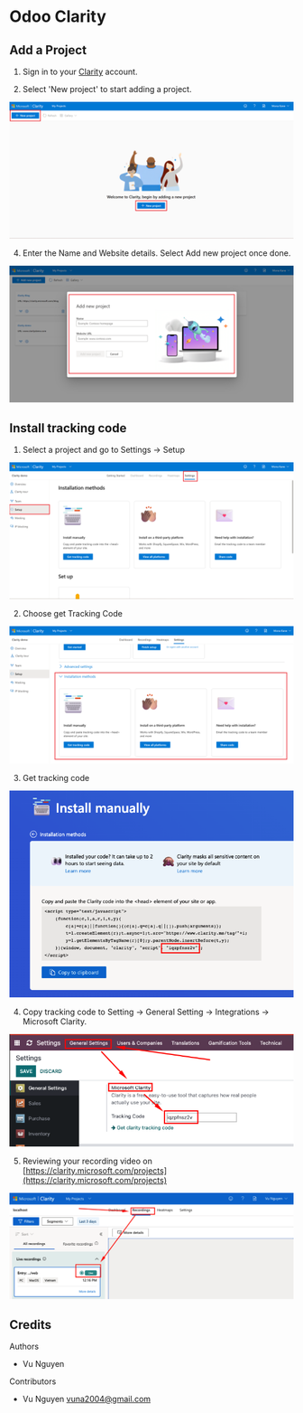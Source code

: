 # Odoo Clarity

## Add a Project

1. Sign in to your [Clarity](https://clarity.microsoft.com/) account.

2. Select 'New project' to start adding a project.

  ![add-project-step-1](./static/description/add-project-step-1.png)

4. Enter the Name and Website details. Select Add new project once done.

  ![add-project-step-2](./static/description/add-project-step-2.png)

## Install tracking code

1. Select a project and go to Settings -> Setup

  ![setup-step-1](./static/description/setup-step-1.png)

2. Choose get Tracking Code

  ![setup-step-2](./static/description/setup-step-2.png)

3. Get tracking code

  ![setup-step-3](./static/description/setup-step-3.png)

4. Copy tracking code to Setting -> General Setting -> Integrations -> Microsoft Clarity.

  ![setup-step-4](./static/description/setup-step-4.png)

5. Reviewing your recording video on [https://clarity.microsoft.com/projects](https://clarity.microsoft.com/projects)

  ![setup-step-5](./static/description/setup-step-5.png)

## Credits

Authors

* Vu Nguyen

Contributors

* Vu Nguyen <vuna2004@gmail.com>
